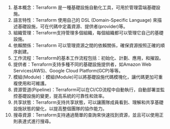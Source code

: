

1. 基本概念：Terraform 是一種基礎設施自動化工具，可用於管理雲端基礎設施。 
2. 語言特性：Terraform 使用自己的 DSL (Domain-Specific Language) 來描述基礎設施，可在代碼中定義資源、提供者(provider)等。 
3. 組織管理：Terraform支持管理多個組織，每個組織都可以管理它自己的基礎設施。 
4. 依賴關係：Terraform 可以管理資源之間的依賴關係，確保資源按照正確的順序創建。 
5. 工作流程：Terraform的基本工作流程包括：初始化、計劃、應用，和摧毀。 
6. 提供者：Terraform支持多種不同的基礎設施提供者，如Amazon Web Services(AWS)、Google Cloud Platform(GCP)等等。 
7. 模組(Module)：模組(Module)可以將基礎設施代碼模塊化，讓代碼更加可重複使用和可維護。 
8. 資源管道(Pipeline)：Terraform可以在CI/CD流程中自動執行，自動部署並監控基礎設施的變更，提高系統的可靠性和效率。 
9. 共享狀態：Terraform支持共享狀態，可以讓團隊成員看到、理解和共享基礎設施狀態的變化，以提高整個團隊的協作能力。 
10. 搜尋資源：Terraform支持通過簡單的查詢來快速找到資源，並且可以使用正則表達式進行搜尋。